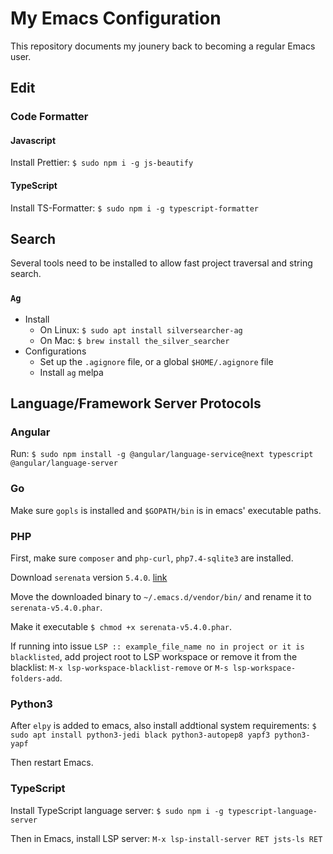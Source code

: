 # My Emacs Configuration

This repository documents my jounery back to becoming a regular Emacs user.

## Edit

### Code Formatter

#### Javascript
Install Prettier: `$ sudo npm i -g js-beautify`

#### TypeScript
Install TS-Formatter: `$ sudo npm i -g typescript-formatter`

## Search
Several tools need to be installed to allow fast project traversal and string search.

### `Ag`
* Install
  * On Linux: `$ sudo apt install silversearcher-ag`
  * On Mac: `$ brew install the_silver_searcher`
* Configurations
  * Set up the `.agignore` file, or a global `$HOME/.agignore` file
  * Install `ag` melpa


## Language/Framework Server Protocols

### Angular
Run: `$ sudo npm install -g @angular/language-service@next typescript @angular/language-server`

### Go
Make sure `gopls` is installed and `$GOPATH/bin` is in emacs' executable paths.

### PHP

First, make sure `composer` and `php-curl`, `php7.4-sqlite3` are installed.

Download `serenata` version `5.4.0`. [link](https://gitlab.com/Serenata/Serenata/-/releases)

Move the downloaded binary to `~/.emacs.d/vendor/bin/` and rename it to `serenata-v5.4.0.phar`.

Make it executable `$ chmod +x serenata-v5.4.0.phar`.

If running into issue `LSP :: example_file_name no in project or it is blacklisted`, add project root
to LSP workspace or remove it from the blacklist:
`M-x lsp-workspace-blacklist-remove` or `M-s lsp-workspace-folders-add`.

### Python3
After `elpy` is added to emacs, also install addtional system requirements:
`$ sudo apt install python3-jedi black python3-autopep8 yapf3 python3-yapf`

Then restart Emacs.

### TypeScript
Install TypeScript language server:
`$ sudo npm i -g typescript-language-server`

Then in Emacs, install LSP server:
`M-x lsp-install-server RET jsts-ls RET`
